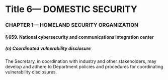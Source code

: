 
# Title 6— DOMESTIC SECURITY
### CHAPTER 1— HOMELAND SECURITY ORGANIZATION
#### § 659. National cybersecurity and communications integration center
##### (n) Coordinated vulnerability disclosure

The Secretary, in coordination with industry and other stakeholders, may develop and adhere to Department policies and procedures for coordinating vulnerability disclosures.
